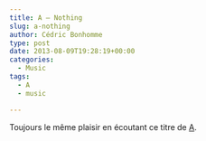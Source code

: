 ```yaml
---
title: A – Nothing
slug: a-nothing
author: Cédric Bonhomme
type: post
date: 2013-08-09T19:28:19+00:00
categories:
  - Music
tags:
  - A
  - music

---
```

Toujours le même plaisir en écoutant ce titre de [A][1].

 [1]: https://en.wikipedia.org/wiki/A_(band)